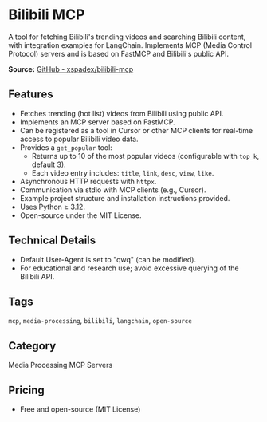 # Bilibili MCP

A tool for fetching Bilibili's trending videos and searching Bilibili content, with integration examples for LangChain. Implements MCP (Media Control Protocol) servers and is based on FastMCP and Bilibili's public API.

**Source:** [GitHub - xspadex/bilibili-mcp](https://github.com/xspadex/bilibili-mcp.git)

## Features
- Fetches trending (hot list) videos from Bilibili using public API.
- Implements an MCP server based on FastMCP.
- Can be registered as a tool in Cursor or other MCP clients for real-time access to popular Bilibili video data.
- Provides a `get_popular` tool:
  - Returns up to 10 of the most popular videos (configurable with `top_k`, default 3).
  - Each video entry includes: `title`, `link`, `desc`, `view`, `like`.
- Asynchronous HTTP requests with `httpx`.
- Communication via stdio with MCP clients (e.g., Cursor).
- Example project structure and installation instructions provided.
- Uses Python ≥ 3.12.
- Open-source under the MIT License.

## Technical Details
- Default User-Agent is set to "qwq" (can be modified).
- For educational and research use; avoid excessive querying of the Bilibili API.

## Tags
`mcp`, `media-processing`, `bilibili`, `langchain`, `open-source`

## Category
Media Processing MCP Servers

## Pricing
- Free and open-source (MIT License)